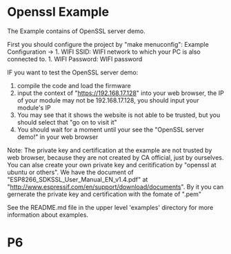 # Openssl Example

The Example contains of OpenSSL server demo.

First you should configure the project by "make menuconfig":
  Example Configuration -> 
    1. WIFI SSID: WIFI network to which your PC is also connected to. 
    1. WIFI Password: WIFI password
    
IF you want to test the OpenSSL server demo: 
  1. compile the code and load the firmware 
  2. input the context of "https://192.168.17.128" into your web browser, the IP of your module may not be 192.168.17.128, you should input your module's IP
  3. You may see that it shows the website is not able to be trusted, but you should select that "go on to visit it"
  4. You should wait for a moment until your see the "OpenSSL server demo!" in your web browser
  
Note:
  The private key and certification at the example are not trusted by web browser, because they are not created by CA official, just by ourselves.
  You can alse create your own private key and ceritification by "openssl at ubuntu or others". 
  We have the document of "ESP8266_SDKSSL_User_Manual_EN_v1.4.pdf" at "http://www.espressif.com/en/support/download/documents". By it you can gernerate the private key and certification with the fomate of ".pem"

See the README.md file in the upper level 'examples' directory for more information about examples.
# P6
